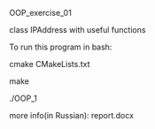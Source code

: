 OOP_exercise_01

class IPAddress with useful functions

To run this program in bash:

cmake CMakeLists.txt

make

./OOP_1

more info(in Russian): report.docx

